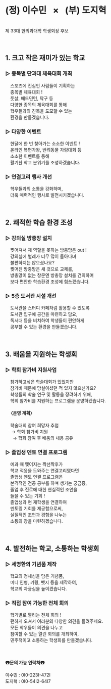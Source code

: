 # **(정) 이수민 &nbsp; × &nbsp; (부) 도지혁**
<br> 제 33대 한의과대학 학생회장 후보 

<br> 

## **1. 크고 작은 재미가 있는 학교** 

### **▷ 종목별 단과대 체육대회 개최**
&nbsp;&nbsp;&nbsp; 스포츠에 진심인 사람들이 기획하는 <br>
&nbsp;&nbsp;&nbsp; 종목별 체육대회 ! <br>
&nbsp;&nbsp;&nbsp; 풋살, 배드민턴, 탁구 등 <br>
&nbsp;&nbsp;&nbsp; 다양한 종목의 체육대회를 통해 <br>
&nbsp;&nbsp;&nbsp; 학우들과의 친목을 도모할 수 있는 <br>
&nbsp;&nbsp;&nbsp; 환경을 만들겠습니다. 

### **▷ 다양한 이벤트**
&nbsp;&nbsp;&nbsp; 한달에 한 번 찾아가는 소소한 이벤트 ! <br>
&nbsp;&nbsp;&nbsp; 온라인 복면가왕, 반려동물 자랑대회 등 <br>
&nbsp;&nbsp;&nbsp; 소소한 이벤트를 통해 <br>
&nbsp;&nbsp;&nbsp; 활기찬 학교 분위기를 조성하겠습니다. 

### **▷ 연결고리 행사 개선**
&nbsp;&nbsp;&nbsp; 학우들과의 소통을 강화하며, <br>
&nbsp;&nbsp;&nbsp; 더욱 매력적인 행사로 발전시키겠습니다. 

<br> 

## **2. 쾌적한 학습 환경 조성** 

### **▷ 강의실 방충망 설치**
&nbsp;&nbsp;&nbsp; 찢어져서 제 역할을 못하는 방충망은 out ! <br>
&nbsp;&nbsp;&nbsp; 강의실에 벌레가 너무 많이 돌아다녀 <br>
&nbsp;&nbsp;&nbsp; 불편하지는 않으셨나요? <br>
&nbsp;&nbsp;&nbsp; 찢어진 방충망은 새 것으로 교체를, <br>
&nbsp;&nbsp;&nbsp; 방충망이 없는 창문엔 방충망 설치를 건의하여 <br>
&nbsp;&nbsp;&nbsp; 보다 편안한 학습환경 조성에 힘쓰겠습니다.

### **▷ 5층 도서관 시설 개선**
&nbsp;&nbsp;&nbsp; 도서관을 스터디 카페처럼 활용할 수 있도록 <br>
&nbsp;&nbsp;&nbsp; 도서관 입구에 공간을 마련하고 담요, <br>
&nbsp;&nbsp;&nbsp; 독서대 등을 비치하여 학생들이 편안하게 <br>
&nbsp;&nbsp;&nbsp; 공부할 수 있는 환경을 만들겠습니다. 

<br> 

## **3. 배움을 지원하는 학생회** 

### **▷ 학회 참가비 지원사업**
&nbsp;&nbsp;&nbsp; 참가하고싶은 학술대회가 있었지만 <br>
&nbsp;&nbsp;&nbsp; 참가비 때문에 망설이셨던 적 있지 않으신가요? <br>
&nbsp;&nbsp;&nbsp; 학생들의 학술 연구 및 활동을 장려하기 위해, <br>
&nbsp;&nbsp;&nbsp; 학회 참가비를 지원하는 프로그램을 운영하겠습니다. 

#### &nbsp;&nbsp; **〈운영 계획〉**
&nbsp;&nbsp;&nbsp; 학술대회 참여 희망자 추첨 <br>
&nbsp;&nbsp;&nbsp;&nbsp; → 학회 참가비 지원 <br>
&nbsp;&nbsp;&nbsp;&nbsp;&nbsp; → 학회 참여 후 배움의 내용 공유 

### **▷ 졸업생 멘토 연결 프로그램**
&nbsp;&nbsp;&nbsp; 예과 때 맺어지는 짝선짝후가 <br>
&nbsp;&nbsp;&nbsp; 학교 적응을 도와주는 연결고리였다면 <br>
&nbsp;&nbsp;&nbsp; 졸업생 멘토 연결 프로그램은 <br>
&nbsp;&nbsp;&nbsp; 본격적인 전공 공부를 하며 생기는 궁금증, <br>
&nbsp;&nbsp;&nbsp; 졸업 후 진로에 대한 현실적인 조언을 <br>
&nbsp;&nbsp;&nbsp; 들을 수 있는 기회 ! <br>
&nbsp;&nbsp;&nbsp; 졸업생과 현 재학생을 연결하여 <br>
&nbsp;&nbsp;&nbsp; 멘토링 기회를 제공함으로써, <br>
&nbsp;&nbsp;&nbsp; 실질적인 조언과 경험을 나누는 <br>
&nbsp;&nbsp;&nbsp; 소통의 장을 마련하겠습니다.

<br> 

## **4. 발전하는 학교, 소통하는 학생회** 

### **▷ 세명한의 기념품 제작**
&nbsp;&nbsp;&nbsp; 학교의 정체성을 담은 기념품, <br>
&nbsp;&nbsp;&nbsp; 미니 인형, 키링, 뱃지 등을 제작하여, <br>
&nbsp;&nbsp;&nbsp; 학교의 자긍심을 높이겠습니다. 

### **▷ 직접 참여 가능한 전체 회의**
&nbsp;&nbsp;&nbsp; 학기별로 열리는 전체 회의 ! <br>
&nbsp;&nbsp;&nbsp; 편하게 오셔서 여러분의 다양한 의견을 들려주세요. <br>
&nbsp;&nbsp;&nbsp; 모든 학우들이 의견을 나누고 <br>
&nbsp;&nbsp;&nbsp; 참여할 수 있는 열린 회의를 개최하여, <br>
&nbsp;&nbsp;&nbsp; 민주적이고 소통하는 학생회를 만들겠습니다. 

<br> 

#### **☎문의 가능 연락처☎**
이수민 : 0I0-223I-472I <br>
도지혁 : 0I0-54I2-64I7
